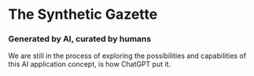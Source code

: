 # The Synthetic Gazette

### Generated by AI, curated by humans

We are still in the process of exploring the possibilities and capabilities of this AI application concept, is how ChatGPT put it.
